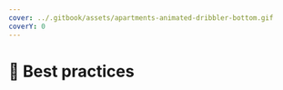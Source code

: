 ```yaml
---
cover: ../.gitbook/assets/apartments-animated-dribbler-bottom.gif
coverY: 0
---
```


# 🏅 Best practices

